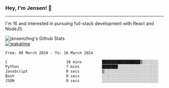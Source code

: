 ### Hey, I'm Jensen! 👋

---

I'm 16 and interested in pursuing full-stack development with React and NodeJS.

![jensenzhng's Github Stats](https://github-readme-stats.vercel.app/api?username=jensenzhng&theme=dark&show_icons=true&count_private=true)
<br />
[![wakatime](https://wakatime.com/badge/user/cbfc263d-3611-4e36-8278-8fad45fe3f62.svg)](https://wakatime.com/@cbfc263d-3611-4e36-8278-8fad45fe3f62)

<!--START_SECTION:waka-->

```txt
From: 09 March 2024 - To: 16 March 2024

C                          18 mins         █████████████████▒░░░░░░░   69.14 %
Python                     7 mins          ███████░░░░░░░░░░░░░░░░░░   28.14 %
JavaScript                 0 secs          ▒░░░░░░░░░░░░░░░░░░░░░░░░   01.48 %
Bash                       0 secs          ░░░░░░░░░░░░░░░░░░░░░░░░░   00.36 %
JSON                       0 secs          ░░░░░░░░░░░░░░░░░░░░░░░░░   00.35 %
```

<!--END_SECTION:waka-->

